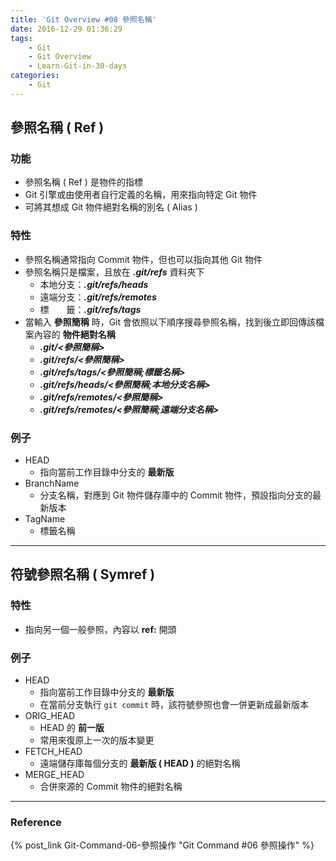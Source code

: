```yaml
---
title: 'Git Overview #08 參照名稱'
date: 2016-12-29 01:36:29
tags: 
    - Git
    - Git Overview
    - Learn-Git-in-30-days
categories:
    - Git
---
```

## 參照名稱 ( Ref )
### 功能
 - 參照名稱 ( Ref ) 是物件的指標
 - Git 引擎或由使用者自行定義的名稱，用來指向特定 Git 物件
 - 可將其想成 Git 物件絕對名稱的別名 ( Alias )

<!-- more -->

### 特性
 - 參照名稱通常指向 Commit 物件，但也可以指向其他 Git 物件
 - 參照名稱只是檔案，且放在 ***.git/refs*** 資料夾下
    - 本地分支：***.git/refs/heads***
    - 遠端分支：***.git/refs/remotes***
    - 標　　籤：***.git/refs/tags***
 - 當輸入 **參照簡稱** 時，Git 會依照以下順序搜尋參照名稱，找到後立即回傳該檔案內容的 **物件絕對名稱**
    - ***.git/<參照簡稱>***
    - ***.git/refs/<參照簡稱>***
    - ***.git/refs/tags/<參照簡稱;標籤名稱>***
    - ***.git/refs/heads/<參照簡稱;本地分支名稱>***
    - ***.git/refs/remotes/<參照簡稱>***
    - ***.git/refs/remotes/<參照簡稱;遠端分支名稱>***

### 例子
 - HEAD
    - 指向當前工作目錄中分支的 **最新版**
 - BranchName
    - 分支名稱，對應到 Git 物件儲存庫中的 Commit 物件，預設指向分支的最新版本
 - TagName
    - 標籤名稱


---


## 符號參照名稱 ( Symref ) 
### 特性
 - 指向另一個一般參照，內容以 **ref:** 開頭

### 例子
 - HEAD
    - 指向當前工作目錄中分支的 **最新版**
    - 在當前分支執行 `git commit` 時，該符號參照也會一併更新成最新版本
 - ORIG_HEAD
    - HEAD 的 **前一版**
    - 常用來復原上一次的版本變更
 - FETCH_HEAD
    - 遠端儲存庫每個分支的 **最新版 ( HEAD )** 的絕對名稱
 - MERGE_HEAD
    - 合併來源的 Commit 物件的絕對名稱

---

### Reference
{% post_link Git-Command-06-參照操作 "Git Command #06 參照操作" %}